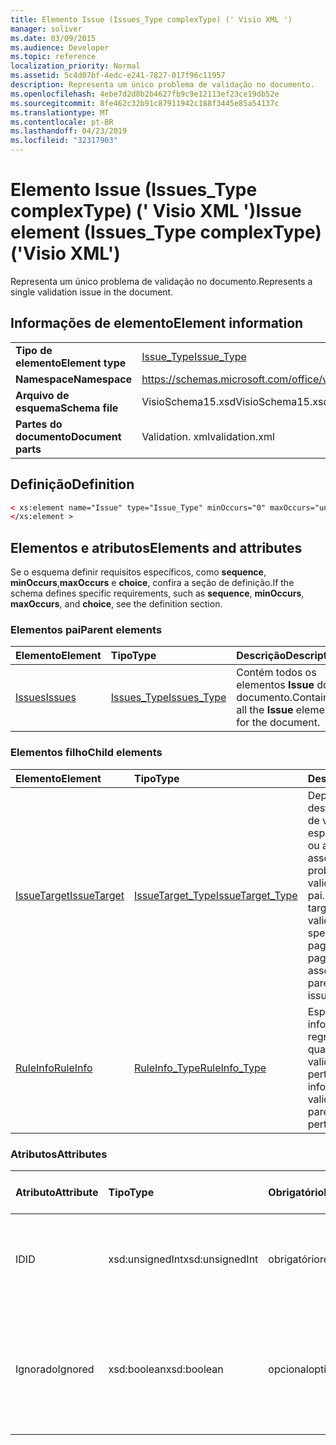 ```yaml
---
title: Elemento Issue (Issues_Type complexType) (' Visio XML ')
manager: soliver
ms.date: 03/09/2015
ms.audience: Developer
ms.topic: reference
localization_priority: Normal
ms.assetid: 5c4d07bf-4edc-e241-7827-017f96c11957
description: Representa um único problema de validação no documento.
ms.openlocfilehash: 4ebe7d2d8b2b4627fb9c9e12113ef23ce19db52e
ms.sourcegitcommit: 8fe462c32b91c87911942c188f3445e85a54137c
ms.translationtype: MT
ms.contentlocale: pt-BR
ms.lasthandoff: 04/23/2019
ms.locfileid: "32317903"
---
```

# <a name="issue-element-issuestype-complextype-visio-xml"></a><span data-ttu-id="932a6-103">Elemento Issue (Issues_Type complexType) (' Visio XML ')</span><span class="sxs-lookup"><span data-stu-id="932a6-103">Issue element (Issues_Type complexType) ('Visio XML')</span></span>

<span data-ttu-id="932a6-104">Representa um único problema de validação no documento.</span><span class="sxs-lookup"><span data-stu-id="932a6-104">Represents a single validation issue in the document.</span></span>
  
## <a name="element-information"></a><span data-ttu-id="932a6-105">Informações de elemento</span><span class="sxs-lookup"><span data-stu-id="932a6-105">Element information</span></span>

|||
|:-----|:-----|
|<span data-ttu-id="932a6-106">**Tipo de elemento**</span><span class="sxs-lookup"><span data-stu-id="932a6-106">**Element type**</span></span> <br/> |[<span data-ttu-id="932a6-107">Issue_Type</span><span class="sxs-lookup"><span data-stu-id="932a6-107">Issue_Type</span></span>](issue_type-complextypevisio-xml.md) <br/> |
|<span data-ttu-id="932a6-108">**Namespace**</span><span class="sxs-lookup"><span data-stu-id="932a6-108">**Namespace**</span></span> <br/> |https://schemas.microsoft.com/office/visio/2012/main  <br/> |
|<span data-ttu-id="932a6-109">**Arquivo de esquema**</span><span class="sxs-lookup"><span data-stu-id="932a6-109">**Schema file**</span></span> <br/> |<span data-ttu-id="932a6-110">VisioSchema15.xsd</span><span class="sxs-lookup"><span data-stu-id="932a6-110">VisioSchema15.xsd</span></span>  <br/> |
|<span data-ttu-id="932a6-111">**Partes do documento**</span><span class="sxs-lookup"><span data-stu-id="932a6-111">**Document parts**</span></span> <br/> |<span data-ttu-id="932a6-112">Validation. xml</span><span class="sxs-lookup"><span data-stu-id="932a6-112">validation.xml</span></span>  <br/> |
   
## <a name="definition"></a><span data-ttu-id="932a6-113">Definição</span><span class="sxs-lookup"><span data-stu-id="932a6-113">Definition</span></span>

```XML
< xs:element name="Issue" type="Issue_Type" minOccurs="0" maxOccurs="unbounded" >
</xs:element >
```

## <a name="elements-and-attributes"></a><span data-ttu-id="932a6-114">Elementos e atributos</span><span class="sxs-lookup"><span data-stu-id="932a6-114">Elements and attributes</span></span>

<span data-ttu-id="932a6-115">Se o esquema definir requisitos específicos, como **sequence**, **minOccurs**,**maxOccurs** e **choice**, confira a seção de definição.</span><span class="sxs-lookup"><span data-stu-id="932a6-115">If the schema defines specific requirements, such as **sequence**, **minOccurs**, **maxOccurs**, and **choice**, see the definition section.</span></span> 
  
### <a name="parent-elements"></a><span data-ttu-id="932a6-116">Elementos pai</span><span class="sxs-lookup"><span data-stu-id="932a6-116">Parent elements</span></span>

|<span data-ttu-id="932a6-117">**Elemento**</span><span class="sxs-lookup"><span data-stu-id="932a6-117">**Element**</span></span>|<span data-ttu-id="932a6-118">**Tipo**</span><span class="sxs-lookup"><span data-stu-id="932a6-118">**Type**</span></span>|<span data-ttu-id="932a6-119">**Descrição**</span><span class="sxs-lookup"><span data-stu-id="932a6-119">**Description**</span></span>|
|:-----|:-----|:-----|
|[<span data-ttu-id="932a6-120">Issues</span><span class="sxs-lookup"><span data-stu-id="932a6-120">Issues</span></span>](issues-element-validation_type-complextypevisio-xml.md) <br/> |[<span data-ttu-id="932a6-121">Issues_Type</span><span class="sxs-lookup"><span data-stu-id="932a6-121">Issues_Type</span></span>](issues_type-complextypevisio-xml.md) <br/> |<span data-ttu-id="932a6-122">Contém todos os elementos **Issue** do documento.</span><span class="sxs-lookup"><span data-stu-id="932a6-122">Contains all the **Issue** elements for the document.</span></span>  <br/> |
   
### <a name="child-elements"></a><span data-ttu-id="932a6-123">Elementos filho</span><span class="sxs-lookup"><span data-stu-id="932a6-123">Child elements</span></span>

|<span data-ttu-id="932a6-124">**Elemento**</span><span class="sxs-lookup"><span data-stu-id="932a6-124">**Element**</span></span>|<span data-ttu-id="932a6-125">**Tipo**</span><span class="sxs-lookup"><span data-stu-id="932a6-125">**Type**</span></span>|<span data-ttu-id="932a6-126">**Descrição**</span><span class="sxs-lookup"><span data-stu-id="932a6-126">**Description**</span></span>|
|:-----|:-----|:-----|
|[<span data-ttu-id="932a6-127">IssueTarget</span><span class="sxs-lookup"><span data-stu-id="932a6-127">IssueTarget</span></span>](issuetarget-element-issue_type-complextypevisio-xml.md) <br/> |[<span data-ttu-id="932a6-128">IssueTarget_Type</span><span class="sxs-lookup"><span data-stu-id="932a6-128">IssueTarget_Type</span></span>](issuetarget_type-complextypevisio-xml.md) <br/> |<span data-ttu-id="932a6-129">Dependendo do destino do problema de validação pai, especifica a página ou a página e a forma, associadas ao problema de validação pai.</span><span class="sxs-lookup"><span data-stu-id="932a6-129">Depending on the target of the parent validation issue, specifies either the page, or both the page and the shape, associated with the parent validation issue.</span></span>  <br/> |
|[<span data-ttu-id="932a6-130">RuleInfo</span><span class="sxs-lookup"><span data-stu-id="932a6-130">RuleInfo</span></span>](ruleinfo-element-issue_type-complextypevisio-xml.md) <br/> |[<span data-ttu-id="932a6-131">RuleInfo_Type</span><span class="sxs-lookup"><span data-stu-id="932a6-131">RuleInfo_Type</span></span>](ruleinfo_type-complextypevisio-xml.md) <br/> |<span data-ttu-id="932a6-132">Especifica informações sobre a regra de validação à qual o problema de validação pai pertence.</span><span class="sxs-lookup"><span data-stu-id="932a6-132">Specifies information about the validation rule that the parent validation issue pertains to.</span></span>  <br/> |
   
### <a name="attributes"></a><span data-ttu-id="932a6-133">Atributos</span><span class="sxs-lookup"><span data-stu-id="932a6-133">Attributes</span></span>

|<span data-ttu-id="932a6-134">**Atributo**</span><span class="sxs-lookup"><span data-stu-id="932a6-134">**Attribute**</span></span>|<span data-ttu-id="932a6-135">**Tipo**</span><span class="sxs-lookup"><span data-stu-id="932a6-135">**Type**</span></span>|<span data-ttu-id="932a6-136">**Obrigatório**</span><span class="sxs-lookup"><span data-stu-id="932a6-136">**Required**</span></span>|<span data-ttu-id="932a6-137">**Descrição**</span><span class="sxs-lookup"><span data-stu-id="932a6-137">**Description**</span></span>|<span data-ttu-id="932a6-138">**Valores possíveis**</span><span class="sxs-lookup"><span data-stu-id="932a6-138">**Possible values**</span></span>|
|:-----|:-----|:-----|:-----|:-----|
|<span data-ttu-id="932a6-139">ID</span><span class="sxs-lookup"><span data-stu-id="932a6-139">ID</span></span>  <br/> |<span data-ttu-id="932a6-140">xsd:unsignedInt</span><span class="sxs-lookup"><span data-stu-id="932a6-140">xsd:unsignedInt</span></span>  <br/> |<span data-ttu-id="932a6-141">obrigatório</span><span class="sxs-lookup"><span data-stu-id="932a6-141">required</span></span>  <br/> |<span data-ttu-id="932a6-142">Especifica o identificador exclusivo do problema de validação.</span><span class="sxs-lookup"><span data-stu-id="932a6-142">Specifies the unique identifier of the validation issue.</span></span>  <br/> |<span data-ttu-id="932a6-143">Valores do tipo xsd:unsignedInt.</span><span class="sxs-lookup"><span data-stu-id="932a6-143">Values of the xsd:unsignedInt type.</span></span>  <br/> |
|<span data-ttu-id="932a6-144">Ignorado</span><span class="sxs-lookup"><span data-stu-id="932a6-144">Ignored</span></span>  <br/> |<span data-ttu-id="932a6-145">xsd:boolean</span><span class="sxs-lookup"><span data-stu-id="932a6-145">xsd:boolean</span></span>  <br/> |<span data-ttu-id="932a6-146">opcional</span><span class="sxs-lookup"><span data-stu-id="932a6-146">optional</span></span>  <br/> |<span data-ttu-id="932a6-147">Especifica informações sobre a regra de validação à qual o problema de validação pai pertence.</span><span class="sxs-lookup"><span data-stu-id="932a6-147">Specifies information about the validation rule that the parent validation issue pertains to.</span></span>  <br/> |<span data-ttu-id="932a6-148">Valores do tipo xsd:boolean.</span><span class="sxs-lookup"><span data-stu-id="932a6-148">Values of the xsd:boolean type.</span></span>  <br/> |
   


